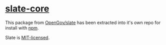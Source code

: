 # [slate-core](https://github.com/OpenGov/slate/tree/master/packages/slate-core)

This package from [OpenGov/slate](https://github.com/OpenGov/slate) has been extracted into it's own repo for install with [npm](https://www.npmjs.com/).

Slate is [MIT-licensed](https://github.com/OpenGov/slate/blob/master/License.md).
